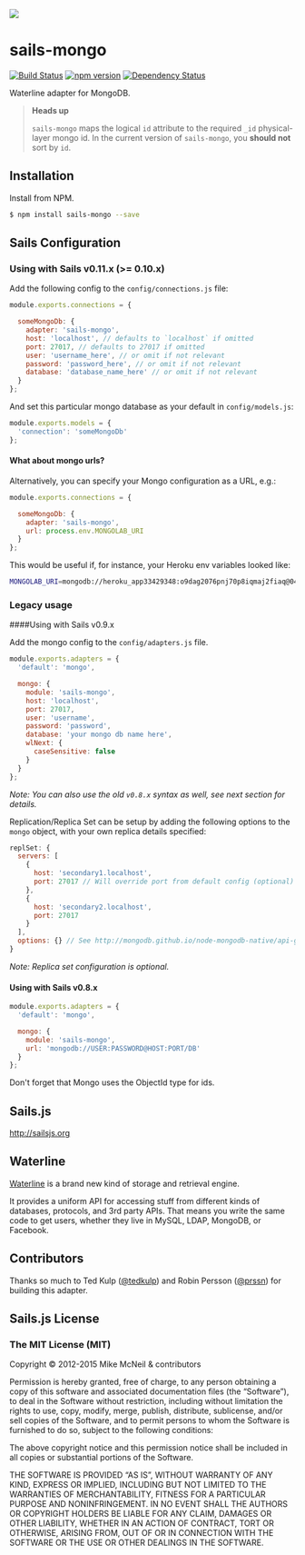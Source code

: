 [![](https://camo.githubusercontent.com/9e49073459ed4e0e2687b80eaf515d87b0da4a6b/687474703a2f2f62616c64657264617368792e6769746875622e696f2f7361696c732f696d616765732f6c6f676f2e706e67)](http://sailsjs.org/#!)

# sails-mongo
[![Build Status](https://travis-ci.org/balderdashy/sails-mongo.svg?branch=master)](https://travis-ci.org/balderdashy/sails-mongo)
[![npm version](https://badge.fury.io/js/sails-mongo.svg)](http://badge.fury.io/js/sails-mongo)
[![Dependency Status](https://david-dm.org/balderdashy/sails-mongo.svg)](https://david-dm.org/balderdashy/sails-mongo)

Waterline adapter for MongoDB.

> **Heads up**
>
> `sails-mongo` maps the logical `id` attribute to the required `_id` physical-layer mongo id.
> In the current version of `sails-mongo`, you **should not** sort by `id`.

## Installation

Install from NPM.

```bash
$ npm install sails-mongo --save
```

## Sails Configuration

### Using with Sails v0.11.x (>= 0.10.x)

Add the following config to the `config/connections.js` file:

```javascript
module.exports.connections = {

  someMongoDb: {
    adapter: 'sails-mongo',
    host: 'localhost', // defaults to `localhost` if omitted
    port: 27017, // defaults to 27017 if omitted
    user: 'username_here', // or omit if not relevant
    password: 'password_here', // or omit if not relevant
    database: 'database_name_here' // or omit if not relevant
  }
};
```

And set this particular mongo database as your default in `config/models.js`:

```js
module.exports.models = {
  'connection': 'someMongoDb'
};
```

#### What about mongo urls?

Alternatively, you can specify your Mongo configuration as a URL, e.g.:

```js
module.exports.connections = {

  someMongoDb: {
    adapter: 'sails-mongo',
    url: process.env.MONGOLAB_URI
  }
};
```

This would be useful if, for instance, your Heroku env variables looked like:

```bash
MONGOLAB_URI=mongodb://heroku_app33429348:o9dag2076pnj70p8iqmaj2fiaq@049641.mongolab.com:49641/heroku_app33429348
```



### Legacy usage

####Using with Sails v0.9.x

Add the mongo config to the `config/adapters.js` file.

```javascript
module.exports.adapters = {
  'default': 'mongo',

  mongo: {
    module: 'sails-mongo',
    host: 'localhost',
    port: 27017,
    user: 'username',
    password: 'password',
    database: 'your mongo db name here',
    wlNext: {
      caseSensitive: false
    }
  }
};
```

*Note: You can also use the old `v0.8.x` syntax as well, see next section for details.*

Replication/Replica Set can be setup by adding the following options to the `mongo` object,
with your own replica details specified:

```javascript
replSet: {
  servers: [
    {
      host: 'secondary1.localhost',
      port: 27017 // Will override port from default config (optional)
    },
    {
      host: 'secondary2.localhost',
      port: 27017
    }
  ],
  options: {} // See http://mongodb.github.io/node-mongodb-native/api-generated/replset.html (optional)
}
```

*Note: Replica set configuration is optional.*

#### Using with Sails v0.8.x

```javascript
module.exports.adapters = {
  'default': 'mongo',

  mongo: {
    module: 'sails-mongo',
    url: 'mongodb://USER:PASSWORD@HOST:PORT/DB'
  }
};
```

Don't forget that Mongo uses the ObjectId type for ids.

## Sails.js

http://sailsjs.org

## Waterline

[Waterline](https://github.com/balderdashy/waterline) is a brand new kind of storage and retrieval engine.

It provides a uniform API for accessing stuff from different kinds of databases, protocols, and 3rd party APIs. That means you write the same code to get users, whether they live in MySQL, LDAP, MongoDB, or Facebook.


## Contributors

Thanks so much to Ted Kulp ([@tedkulp](https://twitter.com/tedkulp)) and Robin Persson ([@prssn](https://twitter.com/prssn)) for building this adapter.


## Sails.js License

### The MIT License (MIT)

Copyright © 2012-2015 Mike McNeil &amp; contributors

Permission is hereby granted, free of charge, to any person obtaining a copy of this software and associated documentation files (the “Software”), to deal in the Software without restriction, including without limitation the rights to use, copy, modify, merge, publish, distribute, sublicense, and/or sell copies of the Software, and to permit persons to whom the Software is furnished to do so, subject to the following conditions:

The above copyright notice and this permission notice shall be included in all copies or substantial portions of the Software.

THE SOFTWARE IS PROVIDED “AS IS”, WITHOUT WARRANTY OF ANY KIND, EXPRESS OR IMPLIED, INCLUDING BUT NOT LIMITED TO THE WARRANTIES OF MERCHANTABILITY, FITNESS FOR A PARTICULAR PURPOSE AND NONINFRINGEMENT. IN NO EVENT SHALL THE AUTHORS OR COPYRIGHT HOLDERS BE LIABLE FOR ANY CLAIM, DAMAGES OR OTHER LIABILITY, WHETHER IN AN ACTION OF CONTRACT, TORT OR OTHERWISE, ARISING FROM, OUT OF OR IN CONNECTION WITH THE SOFTWARE OR THE USE OR OTHER DEALINGS IN THE SOFTWARE.

